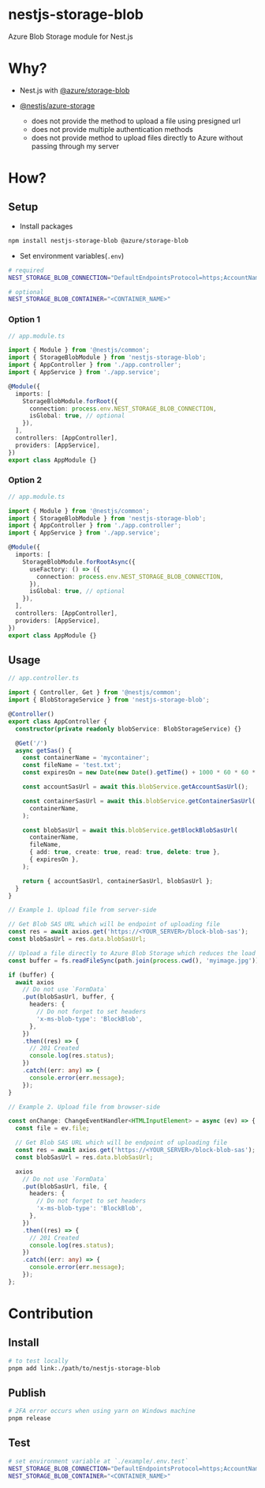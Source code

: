 # nestjs-storage-blob

Azure Blob Storage module for Nest.js

# Why?

- Nest.js with [@azure/storage-blob](https://www.npmjs.com/package/@azure/storage-blob)

- [@nestjs/azure-storage](https://www.npmjs.com/package/@nestjs/azure-storage)
  - does not provide the method to upload a file using presigned url
  - does not provide multiple authentication methods
  - does not provide method to upload files directly to Azure without passing through my server

# How?

## Setup

- Install packages

```sh
npm install nestjs-storage-blob @azure/storage-blob
```

- Set environment variables(`.env`)

```sh
# required
NEST_STORAGE_BLOB_CONNECTION="DefaultEndpointsProtocol=https;AccountName=<ACCOUNT_NAME>;AccountKey=<ACCOUNT_KEY>;EndpointSuffix=core.windows.net"

# optional
NEST_STORAGE_BLOB_CONTAINER="<CONTAINER_NAME>"
```

### Option 1

```ts
// app.module.ts

import { Module } from '@nestjs/common';
import { StorageBlobModule } from 'nestjs-storage-blob';
import { AppController } from './app.controller';
import { AppService } from './app.service';

@Module({
  imports: [
    StorageBlobModule.forRoot({
      connection: process.env.NEST_STORAGE_BLOB_CONNECTION,
      isGlobal: true, // optional
    }),
  ],
  controllers: [AppController],
  providers: [AppService],
})
export class AppModule {}
```

### Option 2

```ts
// app.module.ts

import { Module } from '@nestjs/common';
import { StorageBlobModule } from 'nestjs-storage-blob';
import { AppController } from './app.controller';
import { AppService } from './app.service';

@Module({
  imports: [
    StorageBlobModule.forRootAsync({
      useFactory: () => ({
        connection: process.env.NEST_STORAGE_BLOB_CONNECTION,
      }),
      isGlobal: true, // optional
    }),
  ],
  controllers: [AppController],
  providers: [AppService],
})
export class AppModule {}
```

## Usage

```ts
// app.controller.ts

import { Controller, Get } from '@nestjs/common';
import { BlobStorageService } from 'nestjs-storage-blob';

@Controller()
export class AppController {
  constructor(private readonly blobService: BlobStorageService) {}

  @Get('/')
  async getSas() {
    const containerName = 'mycontainer';
    const fileName = 'test.txt';
    const expiresOn = new Date(new Date().getTime() + 1000 * 60 * 60 * 24);

    const accountSasUrl = await this.blobService.getAccountSasUrl();

    const containerSasUrl = await this.blobService.getContainerSasUrl(
      containerName,
    );

    const blobSasUrl = await this.blobService.getBlockBlobSasUrl(
      containerName,
      fileName,
      { add: true, create: true, read: true, delete: true },
      { expiresOn },
    );

    return { accountSasUrl, containerSasUrl, blobSasUrl };
  }
}
```

```ts
// Example 1. Upload file from server-side

// Get Blob SAS URL which will be endpoint of uploading file
const res = await axios.get('https://<YOUR_SERVER>/block-blob-sas');
const blobSasUrl = res.data.blobSasUrl;

// Upload a file directly to Azure Blob Storage which reduces the load on the server
const buffer = fs.readFileSync(path.join(process.cwd(), 'myimage.jpg'));

if (buffer) {
  await axios
    // Do not use `FormData`
    .put(blobSasUrl, buffer, {
      headers: {
        // Do not forget to set headers
        'x-ms-blob-type': 'BlockBlob',
      },
    })
    .then((res) => {
      // 201 Created
      console.log(res.status);
    })
    .catch((err: any) => {
      console.error(err.message);
    });
}
```

```ts
// Example 2. Upload file from browser-side

const onChange: ChangeEventHandler<HTMLInputElement> = async (ev) => {
  const file = ev.file;

  // Get Blob SAS URL which will be endpoint of uploading file
  const res = await axios.get('https://<YOUR_SERVER>/block-blob-sas');
  const blobSasUrl = res.data.blobSasUrl;

  axios
    // Do not use `FormData`
    .put(blobSasUrl, file, {
      headers: {
        // Do not forget to set headers
        'x-ms-blob-type': 'BlockBlob',
      },
    })
    .then((res) => {
      // 201 Created
      console.log(res.status);
    })
    .catch((err: any) => {
      console.error(err.message);
    });
};
```

# Contribution

## Install

```sh
# to test locally
pnpm add link:./path/to/nestjs-storage-blob
```

## Publish

```sh
# 2FA error occurs when using yarn on Windows machine
pnpm release
```

## Test

```sh
# set environment variable at `./example/.env.test`
NEST_STORAGE_BLOB_CONNECTION="DefaultEndpointsProtocol=https;AccountName=<ACCOUNT_NAME>;AccountKey=<ACCOUNT_KEY>;EndpointSuffix=core.windows.net"
NEST_STORAGE_BLOB_CONTAINER="<CONTAINER_NAME>"
```
